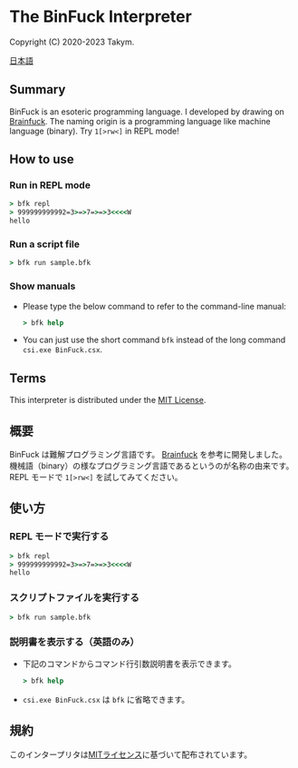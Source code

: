 # The BinFuck Interpreter
Copyright (C) 2020-2023 Takym.

[日本語](#概要)

## Summary
BinFuck is an esoteric programming language.
I developed by drawing on [Brainfuck](https://en.wikipedia.org/wiki/Brainfuck).
The naming origin is a programming language like machine language (binary).
Try `1[>rw<]` in REPL mode!

## How to use

### Run in REPL mode
```cmd
> bfk repl
> 999999999992=3>=>7=>=>3<<<<W
hello
```

### Run a script file
```cmd
> bfk run sample.bfk
```

### Show manuals
* Please type the below command to refer to the command-line manual:
	```cmd
	> bfk help
	```
* You can just use the short command `bfk` instead of the long command `csi.exe BinFuck.csx`.

## Terms
This interpreter is distributed under the [MIT License](LICENSE.md).


## 概要
BinFuck は難解プログラミング言語です。
[Brainfuck](https://ja.wikipedia.org/wiki/Brainfuck) を参考に開発しました。
機械語（binary）の様なプログラミング言語であるというのが名称の由来です。
REPL モードで `1[>rw<]` を試してみてください。

## 使い方

### REPL モードで実行する
```cmd
> bfk repl
> 999999999992=3>=>7=>=>3<<<<W
hello
```

### スクリプトファイルを実行する
```cmd
> bfk run sample.bfk
```

### 説明書を表示する（英語のみ）
* 下記のコマンドからコマンド行引数説明書を表示できます。
	```cmd
	> bfk help
	```
* `csi.exe BinFuck.csx` は `bfk` に省略できます。

## 規約
このインタープリタは[MITライセンス](LICENSE.md)に基づいて配布されています。
